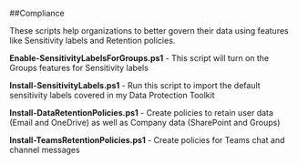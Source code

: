 ##Compliance

These scripts help organizations to better govern their data using features like Sensitivity labels and Retention policies.
<p><b>Enable-SensitivityLabelsForGroups.ps1</b> - This script will turn on the Groups features for Sensitivity labels
<p><b>Install-SensitivityLabels.ps1</b> - Run this script to import the default sensitivity labels covered in my Data Protection Toolkit
<p><b>Install-DataRetentionPolicies.ps1</b> - Create policies to retain user data (Email and OneDrive) as well as Company data (SharePoint and Groups)
<p><b>Install-TeamsRetentionPolicies.ps1</b> - Create policies for Teams chat and channel messages
